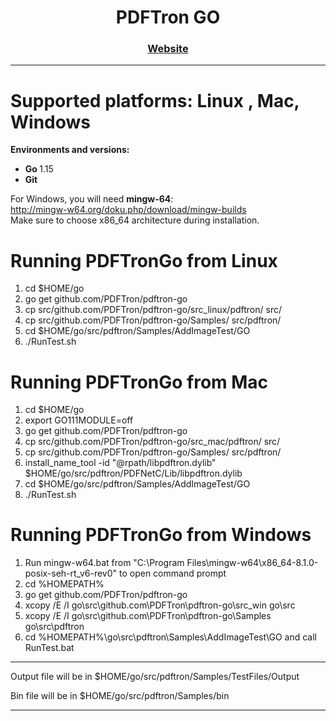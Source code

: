 <div align="center">
  
  
  <h1>PDFTron GO</h1>
  
  <p>
    
  </p>

  <h3>
    <a href="https://www.pdftron.com">Website</a>
  </h3>

</div>

<hr/>

# Supported platforms: Linux , Mac, Windows <br/>

<strong>Environments and versions:</strong> <br/>
- <strong>Go </strong>1.15 <br/>
- <strong>Git</strong><br/>

For Windows, you will need <strong>mingw-64</strong>: <br/>
http://mingw-w64.org/doku.php/download/mingw-builds <br/>
Make sure to choose x86_64 architecture during installation. <br/>


# Running PDFTronGo from Linux

1. cd $HOME/go 
2. go get github.com/PDFTron/pdftron-go
3. cp src/github.com/PDFTron/pdftron-go/src_linux/pdftron/ src/
4. cp src/github.com/PDFTron/pdftron-go/Samples/ src/pdftron/
5. cd $HOME/go/src/pdftron/Samples/AddImageTest/GO
6. ./RunTest.sh 


# Running PDFTronGo from Mac

1. cd $HOME/go 
2. export GO111MODULE=off
2. go get github.com/PDFTron/pdftron-go
3. cp src/github.com/PDFTron/pdftron-go/src_mac/pdftron/ src/
4. cp src/github.com/PDFTron/pdftron-go/Samples/ src/pdftron/
5. install_name_tool -id "@rpath/libpdftron.dylib" $HOME/go/src/pdftron/PDFNetC/Lib/libpdftron.dylib
6. cd $HOME/go/src/pdftron/Samples/AddImageTest/GO
7. ./RunTest.sh 


# Running PDFTronGo from Windows 

1. Run mingw-w64.bat from "C:\Program Files\mingw-w64\x86_64-8.1.0-posix-seh-rt_v6-rev0" to open command prompt
2. cd %HOMEPATH%
3. go get github.com/PDFTron/pdftron-go
4. xcopy /E /I go\src\github.com\PDFTron\pdftron-go\src_win go\src
4. xcopy /E /I go\src\github.com\PDFTron\pdftron-go\Samples go\src\pdftron
5. cd %HOMEPATH%\go\src\pdftron\Samples\AddImageTest\GO and call RunTest.bat

<hr/>

Output file will be in $HOME/go/src/pdftron/Samples/TestFiles/Output

Bin file will be in $HOME/go/src/pdftron/Samples/bin

<hr/>


